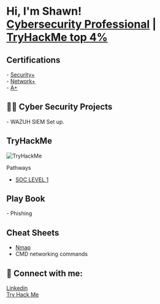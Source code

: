 <h1>Hi, I'm Shawn! <br/> <a href="https://www.linkedin.com/in/shawn-nichol/">Cybersecurity Professional</a> | <a href="https://tryhackme.com/p/m0refaster"/>TryHackMe top 4%</a> </h1>

<h2> Certifications </h2>
- <a href="https://www.comptia.org/certifications/security">Security+</a></br>
- <a href="https://www.comptia.org/certifications/network">Network+</a></br>
- <a href="https://www.comptia.org/certifications/a">A+</a></br>

<h2>👨‍💻 Cyber Security Projects</h2>
- WAZUH SIEM Set up. 

<h2>TryHackMe</h2>
<img src="https://tryhackme-badges.s3.amazonaws.com/m0refaster.png" alt="TryHackMe">

Pathways
- [SOC LEVEL 1](https://github.com/Shawn-Nichol/TryHackMe/tree/main/Pathway/SOC_Level1)

<h2>Play Book</h2>
- Phishing

<h2>Cheat Sheets</h2>

- [Nmap](https://github.com/Shawn-Nichol/Cheat_Sheets/blob/main/Nmap.md)
- CMD networking commands


<h2> 🤳 Connect with me:</h2>

[Linkedin](https://www.linkedin.com/in/shawn-nichol/) </br>
[Try Hack Me](https://tryhackme.com/p/m0refaster)


